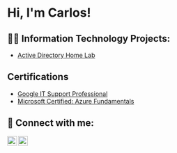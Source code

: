 <h1>Hi, I'm Carlos! 

<h2>👨‍💻 Information Technology Projects:</h2>

  - [Active Directory Home Lab](https://github.com/MaciasCarlos/ActiveDirectoryLab)
  

<h2> Certifications </h2>

- [Google IT Support Professional](https://www.credly.com/badges/d8b9d350-0e1d-4712-aec4-f4b7a4400e6f/linked_in_profile)
- [Microsoft Certified: Azure Fundamentals](https://learn.microsoft.com/api/credentials/share/en-us/CarlosMacias-0015/BEAD08FE8113CB47?sharingId)

<h2> 🤳 Connect with me:</h2>

[<img align="left" alt="CarlosMacias | LinkedIn" width="22px" src="https://cdn.jsdelivr.net/npm/simple-icons@v3/icons/linkedin.svg" />][linkedin]
[<img align="left" alt="CarlosMacias | Gmail" width="22px" src="https://cdn.jsdelivr.net/npm/simple-icons@3.13.0/icons/gmail.svg" />][Gmail]

[linkedin]: https://linkedin.com/in/macias-carlos
[gmail]: mailto:carlos15mcs@gmail.com
<!--

Here are some ideas to get you started:

- 🔭 I’m currently working on ...
- 🌱 I’m currently learning ...
- 👯 I’m looking to collaborate on ...
- 🤔 I’m looking for help with ...
- 💬 Ask me about ...
- 📫 How to reach me: ...
- 😄 Pronouns: ...
- ⚡ Fun fact: ...
-->
